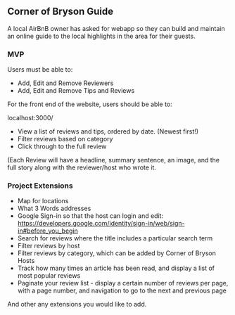## Corner of Bryson Guide

A local AirBnB owner has asked for webapp so they can build and maintain an online guide to the local highlights in the area for their guests.

### MVP
Users must be able to:

* Add, Edit and Remove Reviewers
* Add, Edit and Remove Tips and Reviews

For the front end of the website, users should be able to:

localhost:3000/

* View a list of reviews and tips, ordered by date. (Newest first!)
* Filter reviews based on category
* Click through to the full review

(Each Review will have a headline, summary sentence, an image, and the full story along with the reviewer/host who wrote it.

### Project Extensions
* Map for locations
* What 3 Words addresses
* Google Sign-in so that the host can login and edit: https://developers.google.com/identity/sign-in/web/sign-in#before_you_begin
* Search for reviews where the title includes a particular search term
* Filter reviews by host
* Filter reviews by category, which can be added by Corner of Bryson Hosts
* Track how many times an article has been read, and display a list of most popular reviews
* Paginate your review list - display a certain number of reviews per page, with a page number, and navigation to go to the next and previous page

And other any extensions you would like to add.
